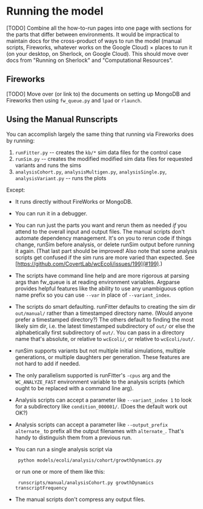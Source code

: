 # Running the model

[TODO] Combine all the how-to-run pages into one page with sections for the parts that differ between environments. It would be impractical to maintain docs for the cross-product of ways to run the model (manual scripts, Fireworks, whatever works on the Google Cloud) × places to run it (on your desktop, on Sherlock, on Google Cloud). This should move over docs from "Running on Sherlock" and "Computational Resources".


## Fireworks

[TODO] Move over (or link to) the documents on setting up MongoDB and Fireworks then using `fw_queue.py` and `lpad` or `rlaunch`.


## Using the Manual Runscripts

You can accomplish largely the same thing that running via Fireworks does by running:

1. `runFitter.py` -- creates the `kb/*` sim data files for the control case
2. `runSim.py` -- creates the modified modified sim data files for requested variants and runs the sims
3. `analysisCohort.py`, `analysisMultigen.py`, `analysisSingle.py`, `analysisVariant.py` -- runs the plots

Except:

* It runs directly without FireWorks or MongoDB.
* You can run it in a debugger.
* You can run just the parts you want and rerun them as needed _if_ you attend to the overall input and output files. The manual scripts don't automate dependency management. It's on you to rerun code if things change, runSim before analysis, or delete runSim output before running it again. (That last part should be improved! Also note that some analysis scripts get confused if the sim runs are more varied than expected. See [https://github.com/CovertLab/wcEcoli/issues/199](#199).)
* The scripts have command line help and are more rigorous at parsing args than fw_queue is at reading environment variables. Argparse provides helpful features like the ability to use any unambiguous option name prefix so you can use `--var` in place of `--variant_index`.
* The scripts do smart defaulting. runFitter defaults to creating the sim dir `out/manual/` rather than a timestamped directory name. (Would anyone prefer a timestamped directory?) The others default to finding the most likely sim dir, i.e. the latest timestamped subdirectory of `out/` or else the alphabetically first subdirectory of `out/`. You can pass in a directory name that's absolute, or relative to `wcEcoli/`, or relative to `wcEcoli/out/`.
* runSim supports variants but not multiple initial simulations, multiple generations, or multiple daughters per generation. These features are not hard to add if needed.
* The only parallelism supported is runFitter's `-cpus` arg and the `WC_ANALYZE_FAST` environment variable to the analysis scripts (which ought to be replaced with a command line arg).
* Analysis scripts can accept a parameter like `--variant_index 1` to look for a subdirectory like `condition_000001/`. (Does the default work out OK?)
* Analysis scripts can accept a parameter like `--output_prefix alternate_` to prefix all the output filenames with `alternate_`. That's handy to distinguish them from a previous run.
* You can run a single analysis script via

       python models/ecoli/analysis/cohort/growthDynamics.py

   or run one or more of them like this:

       runscripts/manual/analysisCohort.py growthDynamics transcriptFrequency
* The manual scripts don't compress any output files.

